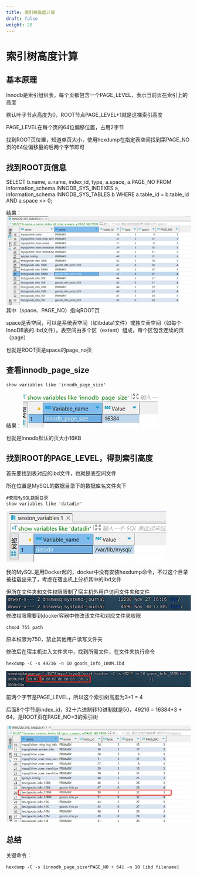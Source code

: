 ```yaml
---
title: 索引树高度计算
draft: false
weight: 20
---
```



# 索引树高度计算
## 基本原理
Innodb是索引组织表，每个页都包含一个PAGE_LEVEL，表示当前页在索引上的高度

默认叶子节点高度为0，ROOT节点PAGE_LEVEL+1就是这棵索引高度

PAGE_LEVEL在每个页的64位偏移位置，占用2字节

找到ROOT页位置，知道单页大小，使用hexdump在指定表空间找到第PAGE_NO页的64位偏移量的后两个字节即可

## 找到ROOT页信息
SELECT b.name, a.name, index_id, type, a.space, a.PAGE_NO
FROM information_schema.INNODB_SYS_INDEXES a,
information_schema.INNODB_SYS_TABLES b
WHERE a.table_id = b.table_id AND a.space <> 0;

结果：
!["root页信息"](./images/root-info.png "root页信息")
其中（space、PAGE_NO）指向ROOT页

space是表空间，可以是系统表空间（如ibdata1文件）或独立表空间（如每个InnoDB表的.ibd文件）。表空间由多个区（extent）组成，每个区包含连续的页（page）

也就是ROOT页是space的page_no页


## 查看innodb_page_size
```
show variables like 'innodb_page_size'
```
结果：
!["innodb_page_size"](./images/innodb_page_size.png "innodb_page_size")

也就是Innodb默认的页大小16KB

## 找到ROOT的PAGE_LEVEL，得到索引高度
首先要找到表对应的ibd文件，也就是表空间文件

所在位置是MySQL的数据目录下的数据库名文件夹下

```
#查找MySQL数据目录
show variables like 'datadir'
```
!["dir"](./images/dir.png "dir")

我的MySQL是用Docker起的，docker中没有安装hexdump命令，不过这个目录被挂载出来了，考虑在宿主机上分析其中的ibd文件

但所在文件夹和文件权限限制了宿主机外用户访问文件夹和文件
!["docker-dir"](./images/docker-dir.png "docker-dir")
修改权限需要到docker容器中修改该文件和对应文件夹权限
```
chmod 755 path
```
原本权限为750，禁止其他用户读写文件夹

修改后在宿主机进入文件夹中，找到所需文件，在文件夹执行命令
```
hexdump -C -s 49216 -n 10 goods_info_100M.ibd
```
!["page-info"](./images/page-info.png "page-info")

前两个字节是PAGE_LEVEL，所以这个索引树高度为3+1 = 4

后面8个字节是index_id，32十六进制转10进制就是50，49216 = 16384*3 + 64，是ROOT页在PAGE_NO=3的索引树

!["table-info"](./images/table-info.png "table-info")


## 总结
关键命令：
```
hexdump -C -s [innodb_page_size*PAGE_NO + 64] -n 10 [ibd filename]

```
